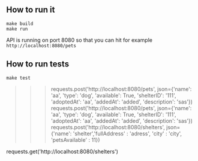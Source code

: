 ## How to run it
```{bash}
make build
make run
```
API is running on port 8080 so that you can hit for example `http://localhost:8080/pets`

## How to run tests
```{bash}
make test
```


>>> requests.post('http://localhost:8080/pets', json={'name': 'aa', 'type': 'dog', 'available': True, 'shelterID': '111', 'adoptedAt': 'aa', 'addedAt': 'added', 'description': 'sas'})
>>> requests.post('http://localhost:8080/pets', json={'name': 'aa', 'type': 'dog', 'available': True, 'shelterID': '111', 'adoptedAt': 'aa', 'addedAt': 'added', 'description': 'sas'})
requests.post('http://localhost:8080/shelters', json={'name': 'shelter','fullAddress' : 'adress', 'city' : 'city',  'petsAvailable' : 11})

requests.get('http://localhost:8080/shelters')